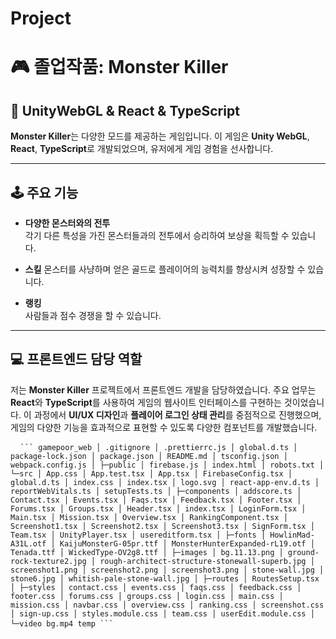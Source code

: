 # Project
 
# 🎮 졸업작품: **Monster Killer** 

## 🚀 UnityWebGL & React & TypeScript

**Monster Killer**는 다양한 모드를 제공하는 게임입니다. 이 게임은 **Unity WebGL**, **React**, **TypeScript**로 개발되었으며, 유저에게 게임 경험을 선사합니다.

---

## 🕹️ 주요 기능

- **다양한 몬스터와의 전투**  
  각기 다른 특성을 가진 몬스터들과의 전투에서 승리하여 보상을 획득할 수 있습니다.

- **스킬**
  몬스터를 사냥하며 얻은 골드로 플레이어의 능력치를 향상시켜 성장할 수 있습니다.
- **랭킹**  
  사람들과 점수 경쟁을 할 수 있습니다.

---

## 💻 프론트엔드 담당 역할

저는 **Monster Killer** 프로젝트에서 프론트엔드 개발을 담당하였습니다. 주요 업무는 **React**와 **TypeScript**를 사용하여 게임의 웹사이트 인터페이스를 구현하는 것이었습니다. 이 과정에서 **UI/UX 디자인**과 **플레이어 로그인 상태 관리**를 중점적으로 진행했으며, 게임의 다양한 기능을 효과적으로 표현할 수 있도록 다양한 컴포넌트를 개발했습니다.


<pre lang="markdown"> <code> ``` gamepoor_web │ .gitignore │ .prettierrc.js │ global.d.ts │ package-lock.json │ package.json │ README.md │ tsconfig.json │ webpack.config.js │ ├─public │ firebase.js │ index.html │ robots.txt │ └─src │ App.css │ App.test.tsx │ App.tsx │ FirebaseConfig.tsx │ global.d.ts │ index.css │ index.tsx │ logo.svg │ react-app-env.d.ts │ reportWebVitals.ts │ setupTests.ts │ ├─components │ addscore.ts │ Contact.tsx │ Events.tsx │ Faqs.tsx │ Feedback.tsx │ Footer.tsx │ Forums.tsx │ Groups.tsx │ Header.tsx │ index.tsx │ LoginForm.tsx │ Main.tsx │ Mission.tsx │ Overview.tsx │ RankingComponent.tsx │ Screenshot1.tsx │ Screenshot2.tsx │ Screenshot3.tsx │ SignForm.tsx │ Team.tsx │ UnityPlayer.tsx │ usereditform.tsx │ ├─fonts │ HowlinMad-A31L.otf │ KaijuMonsterG-05pr.ttf │ MonsterHunterExpanded-rL19.otf │ Tenada.ttf │ WickedType-OV2g8.ttf │ ├─images │ bg.11.13.png │ ground-rock-texture2.jpg │ rough-architect-structure-stonewall-superb.jpg │ screenshot1.png │ screenshot2.png │ screenshot3.png │ stone-wall.jpg │ stone6.jpg │ whitish-pale-stone-wall.jpg │ ├─routes │ RoutesSetup.tsx │ ├─styles │ contact.css │ events.css │ faqs.css │ feedback.css │ footer.css │ forums.css │ groups.css │ login.css │ main.css │ mission.css │ navbar.css │ overview.css │ ranking.css │ screenshot.css │ sign-up.css │ styles.module.css │ team.css │ userEdit.module.css │ └─video bg.mp4 temp ``` </code> </pre>
